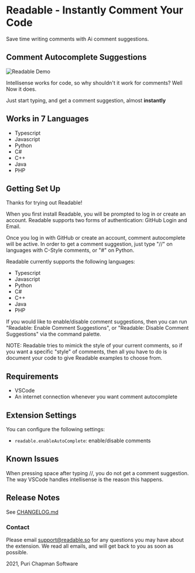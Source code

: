 # Readable - Instantly Comment Your Code

Save time writing comments with Ai comment suggestions.

## Comment Autocomplete Suggestions

![Readable Demo](./assets/final_video.gif)

Intellisense works for code, so why shouldn't it work for comments? Well Now it does.

Just start typing, and get a comment suggestion, almost **instantly**

## Works in 7 Languages
  - Typescript
  - Javascript
  - Python
  - C#
  - C++
  - Java
  - PHP

## Getting Set Up

Thanks for trying out Readable!

When you first install Readable, you will be prompted to log in or create an account. Readable supports two forms of authentication: GitHub Login and Email.

Once you log in with GitHub or create an account, comment autocomplete will be active. In order to get a comment suggestion, just type "//" on languages with C-Style comments, or "#" on Python.

Readable currently supports the following languages:
* Typescript
* Javascript
* Python
* C#
* C++
* Java
* PHP

If you would like to enable/disable comment suggestions, then you can run "Readable: Enable Comment Suggestions", or "Readable: Disable Comment Suggestions" via the command palette.

NOTE: Readable tries to mimick the style of your current comments, so if you want a specific "style" of comments, then all you have to do is document your code to give Readable examples to choose from.

## Requirements

- VSCode
- An internet connection whenever you want comment autocomplete

## Extension Settings

You can configure the following settings:

- `readable.enableAutoComplete`: enable/disable comments

## Known Issues

When pressing space after typing //, you do not get a comment suggestion. The way VSCode handles intellisense is the reason this happens.

## Release Notes

See [CHANGELOG.md](/CHANGELOG.md)

### Contact

Please email support@readable.so for any questions you may have about the extension. We read all emails, and will get back to you as soon as possible.

2021, Puri Chapman Software
